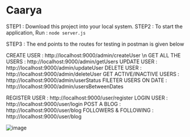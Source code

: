 # Caarya

STEP1 : Download this project into your local system.
STEP2 : To start the application, Run : ```node server.js```

STEP3 : The end points to the routes for testing in postman is given below

CREATE USER : http://localhost:9000/admin/createUser \n
GET ALL THE USERS : http://localhost:9000/admin/getUsers
UPDATE USER : http://localhost:9000/admin/updateUser
DELETE USER : http://localhost:9000/admin/deleteUser
GET ACTIVE/INACTIVE USERS : http://localhost:9000/admin/userStatus
FILETER USERS ON DATE : http://localhost:9000/admin/usersBetweenDates

REGISTER USER : http://localhost:9000/user/register
LOGIN USER : http://localhost:9000/user/login
POST A BLOG : http://localhost:9000/user/blog
FOLLOWERS & FOLLOWING : http://localhost:9000/user/blog

![image](https://user-images.githubusercontent.com/73271539/189056249-f00210e1-967e-4011-b96f-fdd91dd43509.png)

